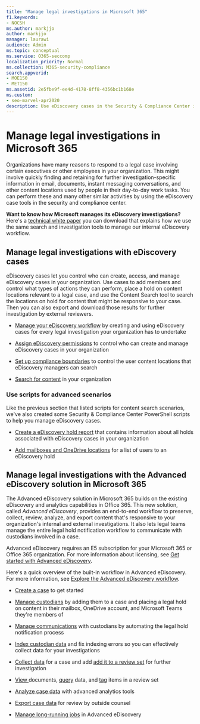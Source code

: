 ```yaml
---
title: "Manage legal investigations in Microsoft 365"
f1.keywords:
- NOCSH
ms.author: markjjo
author: markjjo
manager: laurawi
audience: Admin
ms.topic: conceptual
ms.service: O365-seccomp
localization_priority: Normal
ms.collection: M365-security-compliance
search.appverid: 
- MOE150
- MET150
ms.assetid: 2e5fbe9f-ee4d-4178-8ff8-4356bc1b168e
ms.custom:
- seo-marvel-apr2020
description: Use eDiscovery cases in the Security & Compliance Center in Office 365 to manage your organization's legal investigation.
---
```


# Manage legal investigations in Microsoft 365

Organizations have many reasons to respond to a legal case involving certain executives or other employees in your organization. This might involve quickly finding and retaining for further investigation-specific information in email, documents, instant messaging conversations, and other content locations used by people in their day-to-day work tasks. You can perform these and many other similar activities by using the eDiscovery case tools in the security and compliance center.
  
**Want to know how Microsoft manages its eDiscovery investigations?** Here's a [technical white paper](https://go.microsoft.com/fwlink/?linkid=852161) you can download that explains how we use the same search and investigation tools to manage our internal eDiscovery workflow.
   
## Manage legal investigations with eDiscovery cases

eDiscovery cases let you control who can create, access, and manage eDiscovery cases in your organization. Use cases to add members and control what types of actions they can perform, place a hold on content locations relevant to a legal case, and use the Content Search tool to search the locations on hold for content that might be responsive to your case. Then you can also export and download those results for further investigation by external reviewers.
  
- [Manage your eDiscovery workflow](ediscovery-cases.md) by creating and using eDiscovery cases for every legal investigation your organization has to undertake 
    
- [Assign eDiscovery permissions](assign-ediscovery-permissions.md) to control who can create and manage eDiscovery cases in your organization 
    
- [Set up compliance boundaries](tagging-and-assessment-in-advanced-ediscovery.md) to control the user content locations that eDiscovery managers can search 
    
- [Search for content](search-for-content.md) in your organization 
    
### Use scripts for advanced scenarios

Like the previous section that listed scripts for content search scenarios, we've also created some Security & Compliance Center PowerShell scripts to help you manage eDiscovery cases.
  
- [Create a eDiscovery hold report](create-a-report-on-holds-in-ediscovery-cases.md) that contains information about all holds associated with eDiscovery cases in your organization 
    
- [Add mailboxes and OneDrive locations](use-a-script-to-add-users-to-a-hold-in-ediscovery.md) for a list of users to an eDiscovery hold 
  
## Manage legal investigations with the Advanced eDiscovery solution in Microsoft 365

The Advanced eDiscovery solution in Microsoft 365 builds on the existing eDiscovery and analytics capabilities in Office 365. This new solution, called *Advanced eDiscovery*, provides an end-to-end workflow to preserve, collect, review, analyze, and export content that's responsive to your organization's internal and external investigations. It also lets legal teams manage the entire legal hold notification workflow to communicate with custodians involved in a case.

Advanced eDiscovery requires an E5 subscription for your Microsoft 365 or Office 365 organization. For more information about licensing, see [Get started with Advanced eDiscovery](get-started-with-advanced-ediscovery.md#step-1-verify-and-assign-appropriate-licenses).

Here's a quick overview of the built-in workflow in Advanced eDiscovery. For more information, see [Explore the Advanced eDiscovery workflow](get-started-with-advanced-ediscovery.md#explore-the-advanced-ediscovery-workflow).

- [Create a case](create-new-ediscovery-case.md) to get started

- [Manage custodians](managing-custodians.md) by adding them to a case and placing a legal hold on content in their mailbox, OneDrive account, and Microsoft Teams they're members of

- [Manage communications](managing-custodian-communications.md) with custodians by automating the legal hold notification process

- [Index custodian data](processing-data-for-case.md) and fix indexing errors so you can effectively collect data for your investigations

- [Collect data](collecting-data-for-ediscovery.md) for a case and add [add it to a review set](collecting-data-for-ediscovery.md#add-search-results-to-a-review-set) for further investigation

- [View ](view-documents-in-review-set.md) documents, [query](review-set-search.md) data, and [tag](tagging-documents.md) items in a review set

- [Analyze case data](analyzing-data-in-review-set.md) with advanced analytics tools

- [Export case data](exporting-data-ediscover20.md) for review by outside counsel

- [Manage long-running jobs](managing-jobs-ediscovery20.md) in Advanced eDiscovery

